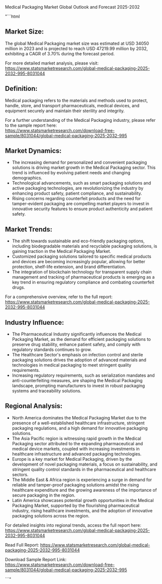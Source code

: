Medical Packaging Market Global Outlook and Forecast 2025-2032

"```html
<!DOCTYPE html>
<html>
<head>
<title>Medical Packaging Market Global Outlook and Forecast 2025-2032</title>
</head>
<body>

<h2>Market Size:</h2>
<p>The global Medical Packaging market size was estimated at USD 34050 million in 2023 and is projected to reach USD 47219.99 million by 2032, exhibiting a CAGR of 3.70% during the forecast period.</p>
<p>For more detailed market analysis, please visit: <a href='https://www.statsmarketresearch.com/global-medical-packaging-2025-2032-995-8031044'>https://www.statsmarketresearch.com/global-medical-packaging-2025-2032-995-8031044</a></p>

<h2>Definition:</h2>
<p>Medical packaging refers to the materials and methods used to protect, handle, store, and transport pharmaceuticals, medical devices, and equipment securely and maintain their sterility and integrity.</p>
<p>For a further understanding of the Medical Packaging industry, please refer to the sample report here: <a href='https://www.statsmarketresearch.com/download-free-sample/8031044/global-medical-packaging-2025-2032-995'>https://www.statsmarketresearch.com/download-free-sample/8031044/global-medical-packaging-2025-2032-995</a></p>

<h2>Market Dynamics:</h2>
<ul>
<li>The increasing demand for personalized and convenient packaging solutions is driving market growth in the Medical Packaging sector. This trend is influenced by evolving patient needs and changing demographics.</li>
<li>Technological advancements, such as smart packaging solutions and active packaging technologies, are revolutionizing the industry by enhancing product safety, patient compliance, and sustainability.</li>
<li>Rising concerns regarding counterfeit products and the need for tamper-evident packaging are compelling market players to invest in innovative security features to ensure product authenticity and patient safety.</li>
</ul>

<h2>Market Trends:</h2>
<ul>
<li>The shift towards sustainable and eco-friendly packaging options, including biodegradable materials and recyclable packaging solutions, is gaining traction in the Medical Packaging Market.</li>
<li>Customized packaging solutions tailored to specific medical products and devices are becoming increasingly popular, allowing for better protection, shelf-life extension, and brand differentiation.</li>
<li>The integration of blockchain technology for transparent supply chain management and tracking of pharmaceutical products is emerging as a key trend in ensuring regulatory compliance and combating counterfeit drugs.</li>
</ul>
<p>For a comprehensive overview, refer to the full report: <a href='https://www.statsmarketresearch.com/global-medical-packaging-2025-2032-995-8031044'>https://www.statsmarketresearch.com/global-medical-packaging-2025-2032-995-8031044</a></p>

<h2>Industry Influence:</h2>
<ul>
<li>The Pharmaceutical Industry significantly influences the Medical Packaging Market, as the demand for efficient packaging solutions to preserve drug stability, enhance patient safety, and comply with regulatory standards continues to grow.</li>
<li>The Healthcare Sector's emphasis on infection control and sterile packaging solutions drives the adoption of advanced materials and technologies in medical packaging to meet stringent quality requirements.</li>
<li>Increasing regulatory requirements, such as serialization mandates and anti-counterfeiting measures, are shaping the Medical Packaging landscape, prompting manufacturers to invest in robust packaging systems and traceability solutions.</li>
</ul>

<h2>Regional Analysis:</h2>
<ul>
<li>North America dominates the Medical Packaging Market due to the presence of a well-established healthcare infrastructure, stringent packaging regulations, and a high demand for innovative packaging solutions.</li>
<li>The Asia Pacific region is witnessing rapid growth in the Medical Packaging sector attributed to the expanding pharmaceutical and medical device markets, coupled with increasing investments in healthcare infrastructure and advanced packaging technologies.</li>
<li>Europe is a key market for Medical Packaging, driven by the development of novel packaging materials, a focus on sustainability, and stringent quality control standards in the pharmaceutical and healthcare sectors.</li>
<li>The Middle East & Africa region is experiencing a surge in demand for reliable and tamper-proof packaging solutions amidst the rising healthcare expenditure and the growing awareness of the importance of secure packaging in the region.</li>
<li>Latin America showcases potential growth opportunities in the Medical Packaging Market, supported by the flourishing pharmaceutical industry, rising healthcare investments, and the adoption of innovative packaging solutions across the region.</li>
</ul>
<p>For detailed insights into regional trends, access the full report here: <a href='https://www.statsmarketresearch.com/global-medical-packaging-2025-2032-995-8031044'>https://www.statsmarketresearch.com/global-medical-packaging-2025-2032-995-8031044</a></p>

<p>Read Full Report: <a href='https://www.statsmarketresearch.com/global-medical-packaging-2025-2032-995-8031044'>https://www.statsmarketresearch.com/global-medical-packaging-2025-2032-995-8031044</a></p>
<p>Download Sample Report Link: <a href='https://www.statsmarketresearch.com/download-free-sample/8031044/global-medical-packaging-2025-2032-995'>https://www.statsmarketresearch.com/download-free-sample/8031044/global-medical-packaging-2025-2032-995</a></p>

</body>
</html>
```"
